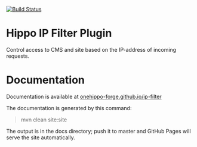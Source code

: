 [![Build Status](https://travis-ci.org/onehippo-forge/ip-filter.svg?branch=develop)](https://travis-ci.org/onehippo-forge/ip-filter)

# Hippo IP Filter Plugin

Control access to CMS and site based on the IP-address of incoming requests.

# Documentation 

Documentation is available at [onehippo-forge.github.io/ip-filter](https://onehippo-forge.github.io/ip-filter)

The documentation is generated by this command:

 > mvn clean site:site
 
The output is in the docs directory; push it to master and GitHub Pages will serve the site automatically. 
